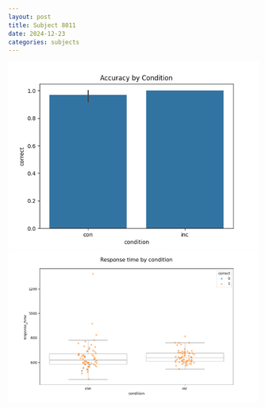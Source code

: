 ```yaml
---
layout: post
title: Subject 8011
date: 2024-12-23
categories: subjects
---
```


![](data/8011/run-12/8011_NF_acc.png)
![](data/8011/run-12/8011_NF_rt.png)
